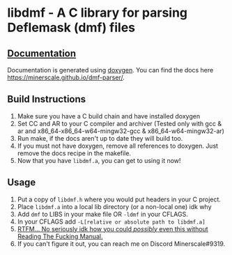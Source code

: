 # libdmf - A C library for parsing Deflemask (dmf) files

## [Documentation](https://minerscale.github.io/dmf-parser/)

Documentation is generated using [doxygen](http://www.stack.nl/~dimitri/doxygen/). You can find the docs here <https://minerscale.github.io/dmf-parser/>.

## Build Instructions

1. Make sure you have a C build chain and have installed doxygen
2. Set CC and AR to your C compiler and archiver (Tested only with gcc & ar and x86_64-x86_64-w64-mingw32-gcc & x86_64-w64-mingw32-ar)
3. Run make, if the docs aren't up to date they will build too.
4. If you must not have doxygen, remove all references to doxygen. Just remove the docs recipe in the makefile.
5. Now that you have `libdmf.a`, you can get to using it now!

## Usage

1. Put a copy of `libdmf.h` where you would put headers in your C project.
2. Place `libdmf.a` into a local lib directory (or a non-local one) idk why
3. Add `dmf` to LIBS in your make file OR `-ldmf` in your CFLAGS.
4. In your CFLAGS add `-L[relative or absolute path to libdmf.a]`
5. [RTFM... No seriously idk how you could *possibly* even this without Reading The Fucking Manual.](https://minerscale.github.io/dmf-parser/)
6. If you can't figure it out, you can reach me on Discord Minerscale#9319.